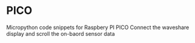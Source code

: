 # PICO
Micropython code snippets for Raspbery PI PICO
Connect the waveshare display and scroll the on-baord sensor data
